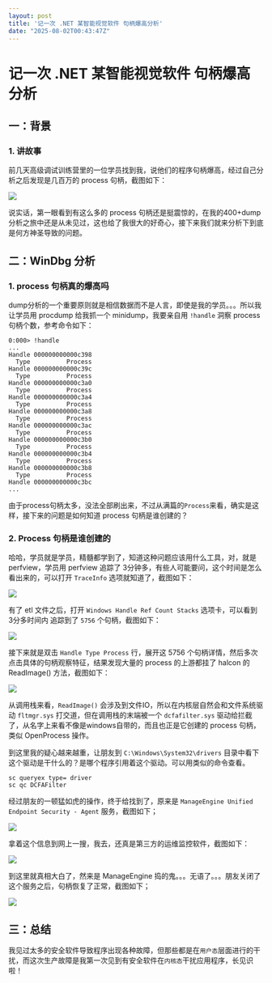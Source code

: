 ```yaml
---
layout: post
title: '记一次 .NET 某智能视觉软件 句柄爆高分析'
date: "2025-08-02T00:43:47Z"
---
```

记一次 .NET 某智能视觉软件 句柄爆高分析
=======================

一：背景
----

### 1\. 讲故事

前几天高级调试训练营里的一位学员找到我，说他们的程序句柄爆高，经过自己分析之后发现是几百万的 process 句柄，截图如下：

![](https://img2024.cnblogs.com/blog/214741/202508/214741-20250801114750421-1022874459.png)

说实话，第一眼看到有这么多的 process 句柄还是挺震惊的，在我的400+dump分析之旅中还是从未见过，这也给了我很大的好奇心，接下来我们就来分析下到底是何方神圣导致的问题。

二：WinDbg 分析
-----------

### 1\. process 句柄真的爆高吗

dump分析的一个重要原则就是相信数据而不是人言，即使是我的学员。。。所以我让学员用 procdump 给我抓一个 minidump，我要亲自用 `!handle` 洞察 process 句柄个数，参考命令如下：

    
    0:000> !handle 
    ...
    Handle 000000000000c398
      Type         	Process
    Handle 000000000000c39c
      Type         	Process
    Handle 000000000000c3a0
      Type         	Process
    Handle 000000000000c3a4
      Type         	Process
    Handle 000000000000c3a8
      Type         	Process
    Handle 000000000000c3ac
      Type         	Process
    Handle 000000000000c3b0
      Type         	Process
    Handle 000000000000c3b4
      Type         	Process
    Handle 000000000000c3b8
      Type         	Process
    Handle 000000000000c3bc
    ...
    
    

由于process句柄太多，没法全部刷出来，不过从满篇的`Process`来看，确实是这样，接下来的问题是如何知道 process 句柄是谁创建的？

### 2\. Process 句柄是谁创建的

哈哈，学员就是学员，精髓都学到了，知道这种问题应该用什么工具，对，就是 perfview，学员用 perfview 追踪了 3分钟多，有些人可能要问，这个时间是怎么看出来的，可以打开 `TraceInfo` 选项就知道了，截图如下：

![](https://img2024.cnblogs.com/blog/214741/202508/214741-20250801114750339-1368238782.png)

有了 etl 文件之后，打开 `Windows Handle Ref Count Stacks` 选项卡，可以看到 3分多时间内 追踪到了 `5756` 个句柄，截图如下：

![](https://img2024.cnblogs.com/blog/214741/202508/214741-20250801114750343-1807341252.png)

接下来就是双击 `Handle Type Process` 行，展开这 5756 个句柄详情，然后多次点击具体的句柄观察特征，结果发现大量的 process 的上游都挂了 halcon 的 ReadImage() 方法，截图如下：

![](https://img2024.cnblogs.com/blog/214741/202508/214741-20250801114750338-336722890.png)

从调用栈来看，`ReadImage()` 会涉及到文件IO，所以在内核层自然会和文件系统驱动 `fltmgr.sys` 打交道，但在调用栈的末端被一个 `dcfafilter.sys` 驱动给拦截了，从名字上来看不像是windows自带的，而且也正是它创建的 process 句柄，类似 OpenProcess 操作。

到这里我的疑心越来越重，让朋友到 `C:\Windows\System32\drivers` 目录中看下这个驱动是干什么的？是哪个程序引用着这个驱动。可以用类似的命令查看。

    
    sc queryex type= driver
    sc qc DCFAFilter
    
    

经过朋友的一顿猛如虎的操作，终于给找到了，原来是 `ManageEngine Unified Endpoint Security - Agent` 服务，截图如下；

![](https://img2024.cnblogs.com/blog/214741/202508/214741-20250801114750325-1732063460.png)

拿着这个信息到网上一搜，我去，还真是第三方的运维监控软件，截图如下：

![](https://img2024.cnblogs.com/blog/214741/202508/214741-20250801114750354-717483002.png)

到这里就真相大白了，然来是 ManageEngine 捣的鬼。。。无语了。。。朋友关闭了这个服务之后，句柄恢复了正常，截图如下；

![](https://img2024.cnblogs.com/blog/214741/202508/214741-20250801114750349-2128315991.png)

三：总结
----

我见过太多的安全软件导致程序出现各种故障，但那些都是在`用户态`层面进行的干扰，而这次生产故障是我第一次见到有安全软件在`内核态`干扰应用程序，长见识啦！